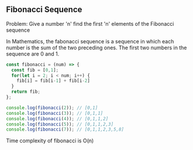 ## Fibonacci Sequence

Problem: Give a number 'n' find the first 'n' elements of the Fibonacci sequence

In Mathematics, the fabonacci sequence is a sequence in which each number is the sum of the two preceding ones.
The first two numbers in the sequence are 0 and 1.

```javascript
const fibonacci = (num) => {
  const fib = [0,1];
  for(let i = 2; i < num; i++) {
    fib[i] = fib[i-1] + fib[i-2]
  }
  return fib;
};

console.log(fibonacci(2)); // [0,1]
console.log(fibonacci(3)); // [0,1,1]
console.log(fibonacci(4)); // [0,1,1,2]
console.log(fibonacci(5)); // [0,1,1,2,3]
console.log(fibonacci(7)); // [0,1,1,2,3,5,8]
```

Time complexity of fibonacci is O(n) 